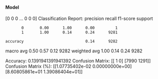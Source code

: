 #### Model
[0 0 0 ... 0 0 0]
Classification Report:
              precision    recall  f1-score   support

           0       0.00      1.00      0.00         1
           1       1.00      0.14      0.24      9281

    accuracy                           0.14      9282
   macro avg       0.50      0.57      0.12      9282
weighted avg       1.00      0.14      0.24      9282

Accuracy: 0.1391941391941392
Confusion Matrix:
[[   1    0]
 [7990 1291]]
Confusion Matrix (%):
[[1.07735402e-02 0.00000000e+00]
 [8.60805861e+01 1.39086404e+01]]

